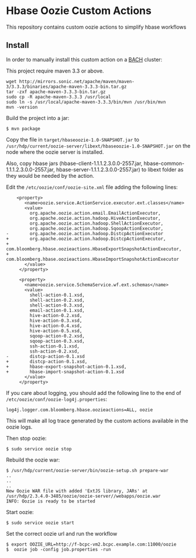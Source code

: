 # Hbase Oozie Custom Actions
This repository contains custom oozie actions to simplify hbase workflows

## Install
In order to manually install this custom action on a
[BACH](https://github.com/bloomberg/chef-bach) cluster:

This project require maven 3.3 or above. 
```
wget http://mirrors.sonic.net/apache/maven/maven-3/3.3.3/binaries/apache-maven-3.3.3-bin.tar.gz
tar -zxf apache-maven-3.3.3-bin.tar.gz
sudo cp -R apache-maven-3.3.3 /usr/local
sudo ln -s /usr/local/apache-maven-3.3.3/bin/mvn /usr/bin/mvn
mvn -version
```

Build the project into a jar:
```
$ mvn package
```

Copy the file in `target/hbaseoozie-1.0-SNAPSHOT.jar` to
`/usr/hdp/current/oozie-server/libext/hbaseoozie-1.0-SNAPSHOT.jar` on the node
where the oozie server is installed.

Also, copy hbase jars (hbase-client-1.1.1.2.3.0.0-2557.jar, hbase-common-1.1.1.2.3.0.0-2557.jar, hbase-server-1.1.1.2.3.0.0-2557.jar) to libext folder as they would be needed by the action. 

Edit the `/etc/oozie/conf/oozie-site.xml` file adding the following lines:
```
    <property>
       <name>oozie.service.ActionService.executor.ext.classes</name>
       <value>
         org.apache.oozie.action.email.EmailActionExecutor,
         org.apache.oozie.action.hadoop.HiveActionExecutor,
         org.apache.oozie.action.hadoop.ShellActionExecutor,
         org.apache.oozie.action.hadoop.SqoopActionExecutor,
-        org.apache.oozie.action.hadoop.DistcpActionExecutor
+        org.apache.oozie.action.hadoop.DistcpActionExecutor,
+        com.bloomberg.hbase.oozieactions.HbaseExportSnapshotActionExecutor,
+        com.bloomberg.hbase.oozieactions.HbaseImportSnapshotActionExecutor
       </value>
     </property>

     <property>
       <name>oozie.service.SchemaService.wf.ext.schemas</name>
       <value>
         shell-action-0.1.xsd,
         shell-action-0.2.xsd,
         shell-action-0.3.xsd,
         email-action-0.1.xsd,
         hive-action-0.2.xsd,
         hive-action-0.3.xsd,
         hive-action-0.4.xsd,
         hive-action-0.5.xsd,
         sqoop-action-0.2.xsd,
         sqoop-action-0.3.xsd,
         ssh-action-0.1.xsd,
         ssh-action-0.2.xsd,
-        distcp-action-0.1.xsd
+        distcp-action-0.1.xsd,
+        hbase-export-snapshot-action-0.1.xsd,
+        hbase-import-snapshot-action-0.1.xsd
       </value>
     </property>
```

If you care about logging, you should add the following line to the end of `/etc/oozie/conf/oozie-log4j.properties`:
```
log4j.logger.com.bloomberg.hbase.oozieactions=ALL, oozie
```
This will make all log trace generated by the custom actions available in the oozie logs.

Then stop oozie:
```
$ sudo service oozie stop
```

Rebuild the oozie war:
```
$ /usr/hdp/current/oozie-server/bin/oozie-setup.sh prepare-war
..
..
..
New Oozie WAR file with added 'ExtJS library, JARs' at /usr/hdp/2.3.4.0-3485/oozie/oozie-server//webapps/oozie.war
INFO: Oozie is ready to be started

```

Start oozie:
```
$ sudo service oozie start
```

Set the correct oozie url and run the workflow

```
$ export OOZIE_URL=http://f-bcpc-vm2.bcpc.example.com:11000/oozie
$  oozie job -config job.properties -run
```
